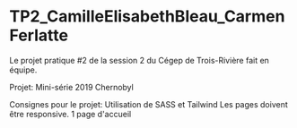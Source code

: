 # TP2_CamilleElisabethBleau_CarmenFerlatte
Le projet pratique #2 de la session 2 du Cégep de Trois-Rivière fait en équipe.

Projet: Mini-série 2019 Chernobyl

Consignes pour le projet: 
Utilisation de SASS et Tailwind
Les pages doivent être responsive.
1 page d'accueil 
